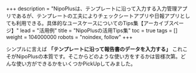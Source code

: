 +++
description = "NipoPlusは、テンプレートに沿って入力する入力管理アプリであるが、テンプレートの工夫によりチェックシートアプリや日報アプリとしても利用できる。具体的なユースケースについてのTips集【アーカイブスページ】"
lead = "活用例"
title = "NipoPlusの活用Tips集"
toc = true
tags = []
weight = 104000000
robots = "noindex, follow"
+++

シンプルに言えば **「テンプレートに沿って報告書のデータを入力する」** これこそがNipoPlusの本質です。そこからどのような使い方をするかは皆様次第。どんな使い方ができるかをいくつかPickUpしてみました。
